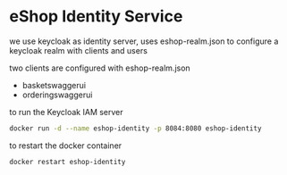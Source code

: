 # eShop Identity Service

we use keycloak as identity server, uses eshop-realm.json to
configure a keycloak realm with clients and users 

two clients are configured with eshop-realm.json
- basketswaggerui
- orderingswaggerui

to run the Keycloak IAM server
```bash
docker run -d --name eshop-identity -p 8084:8080 eshop-identity
```

to restart the docker container
```bash
docker restart eshop-identity
```